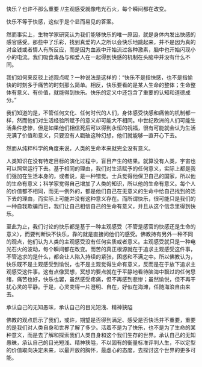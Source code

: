 快乐？也许不那么重要
//主观感受就像电光石火，每个瞬间都在改变。

快乐不等于快感，这似乎是个显而易见的答案。


然而事实上，生物学家研究认为我们能够快乐的唯一原因，就是身体内发出快感的感官感受。那些中了乐彩，找到真爱的人之所以会快乐地跳起来，并不是因为真的对金钱或者情人有所反应，而是因为血液中开始流过各种激素，脑中也开始闪现小小的电流。我们吸食毒品与和爱人在一起得到快感的机制在头脑中并没有什么不同。

我们如何来反驳上述观点呢？一种说法是这样的：“快乐不是指快感，也不是指愉快的时刻多于痛苦的时刻那么简单。相反，快乐要看的是某人生命的整体；生命整体有意义、有价值，就能得到快乐。快乐的定义中还包含了重要的认知和道德成分。”

我们知道的是，不管任何文化、任何时代的人们，身体感受快感和痛苦的机制都一样，然而他们对生活经验所赋予的意义却可能大不相同。中世纪欧洲的人们可能生活条件悲惨，但是如果他们相信死后可以得到永恒的祝福，很有可能就会认为生活充满了价值和意义，只要没有人戳破这种幻想，他们就能够一直开心下去。

然而从纯粹科学的角度来说，人类的生命本来就完全没有意义。


人类知识在没有特定目标的演化过程中，盲目产生的结果。就算没有人类，宇宙也可以照常运行下去。基于相同的理由，我们对生活赋予的任何意义，实际上都是我们强加在生活本身的，或者说，是一种错觉。士兵觉得他保卫自己的国家，所以他的生命有意义；科学家觉得自己增加了人类的知识，所以他的生命有意义。每个人的价值都不相同，而无一例外的，都是他们自己在无意义的生命中给自己找到的活下去的理由，而实际上可能并没有这种意义存在。而所谓快乐，很可能只是我们的一种自我欺骗而已，我们让自己相信自己的生命有意义，并且从这个信念里得到快乐。

至此为止，我们讨论的快乐都是基于一种主观感受（不管是感官的快感还是生命的意义），而要判断快不快乐，靠的就是直接问他们的感受。佛教持有另外一种不同的观点，他们认为人类的主观感受没有任何实质或者意义。主观感受就只是一种电光石火的波动，每个瞬间都在改变。而苦的真正根源就在于追求主观感受这件事，不管追求的是什么，都会让人陷入持续的紧张，困惑和不满之中。所以佛教认为，快乐既不是主观感受到愉悦，也不是主观觉得生命有意义，反而是在于放下追求主观感受这件事。这有点像冥想，冥想的要点就在于平静地看待脑海中飘过的任何思绪，痛苦也好，快乐也罢，虽然感受疼痛，但不再感到悲惨；虽然愉悦，但不再干扰心灵的平静。于是，心灵变得一片澄明、自在，好似在海滩，任随海浪自由来去。

承认自己的无知愚昧，承认自己的目光短浅、精神狭隘

佛教的观点启示了我们，或许，期望是否得到满足、感受是否快活并不重要，重要的是我们对人类自身和世界了解了多少。活着不是为了快乐，也不是为了生命的某种意义，而是去了解和探索我们人类自身和这个我们生存的世界。承认自己的无知愚昧，承认自己的目光短浅、精神狭隘，不以固有的衡量标准评判人生，不以定型的价值取向决定未来，以最开放的胸怀，最虚心的态度，去探讨这个世界的更多可能。
